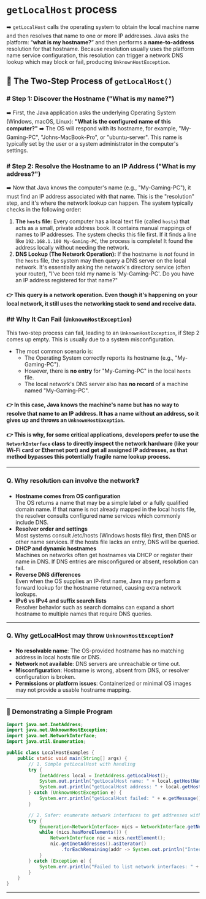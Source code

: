 # `getLocalHost` process
➡️ `getLocalHost` calls the operating system to obtain the local machine name and then resolves that name to one or more IP addresses. Java asks the platform: “**what is my hostname?**” and then performs a **name-to-address** resolution for that hostname. Because resolution usually uses the platform name service configuration, this resolution can trigger a network DNS lookup which may block or fail, producing `UnknownHostException`.

## 🔁 The Two-Step Process of `getLocalHost()`

### \# Step 1: Discover the Hostname ("What is my name?")
➡️ First, the Java application asks the underlying Operating System (Windows, macOS, Linux): **"What is the configured name of this computer?"**
➡️ The OS will respond with its hostname, for example, "My-Gaming-PC", "Johns-MacBook-Pro", or "ubuntu-server". This name is typically set by the user or a system administrator in the computer's settings.

### \# Step 2: Resolve the Hostname to an IP Address ("What is my address?")
➡️ Now that Java knows the computer's name (e.g., "My-Gaming-PC"), it must find an IP address associated with that name. This is the "resolution" step, and it's where the network lookup can happen. The system typically checks in the following order:
1.  **The `hosts` file:** Every computer has a local text file (called `hosts`) that acts as a small, private address book. It contains manual mappings of names to IP addresses. The system checks this file first. If it finds a line like `192.168.1.100 My-Gaming-PC`, the process is complete! It found the address locally without needing the network.
2.  **DNS Lookup (The Network Operation):** If the hostname is *not* found in the `hosts` file, the system may then query a DNS server on the local network. It's essentially asking the network's directory service (often your router), "I've been told my name is 'My-Gaming-PC'. Do you have an IP address registered for that name?"

#### 👉 This query is a **network operation**. Even though it's happening on your local network, it still uses the networking stack to send and receive data.

### ## Why It Can Fail (`UnknownHostException`)

This two-step process can fail, leading to an `UnknownHostException`, if Step 2 comes up empty. This is usually due to a system misconfiguration.
* The most common scenario is:
    * The Operating System correctly reports its hostname (e.g., "My-Gaming-PC").
    * However, there is **no entry** for "My-Gaming-PC" in the local `hosts` file.
    * The local network's DNS server also has **no record** of a machine named "My-Gaming-PC".
#### 👉 In this case, Java knows the machine's name but has no way to resolve that name to an IP address. It has a name without an address, so it gives up and throws an `UnknownHostException`.
#### 👉 This is why, for some critical applications, developers prefer to use the `NetworkInterface` class to directly inspect the network hardware (like your Wi-Fi card or Ethernet port) and get all assigned IP addresses, as that method bypasses this potentially fragile name lookup process.

---

### Q. Why resolution can involve the network❓
- **Hostname comes from OS configuration**  
  The OS returns a name that may be a simple label or a fully qualified domain name. If that name is not already mapped in the local hosts file, the resolver consults configured name services which commonly include DNS.  
- **Resolver order and settings**  
  Most systems consult /etc/hosts (Windows hosts file) first, then DNS or other name services. If the hosts file lacks an entry, DNS will be queried.  
- **DHCP and dynamic hostnames**  
  Machines on networks often get hostnames via DHCP or register their name in DNS. If DNS entries are misconfigured or absent, resolution can fail.  
- **Reverse DNS differences**  
  Even when the OS supplies an IP-first name, Java may perform a forward lookup for the hostname returned, causing extra network lookups.  
- **IPv6 vs IPv4 and suffix search lists**  
  Resolver behavior such as search domains can expand a short hostname to multiple names that require DNS queries.

---

### Q. Why getLocalHost may throw `UnknownHostException❓`
- **No resolvable name**: The OS-provided hostname has no matching address in local hosts file or DNS.  
- **Network not available**: DNS servers are unreachable or time out.  
- **Misconfiguration**: Hostname is wrong, absent from DNS, or resolver configuration is broken.  
- **Permissions or platform issues**: Containerized or minimal OS images may not provide a usable hostname mapping.

---
### 📌 Demonstrating a Simple Program

```java
import java.net.InetAddress;
import java.net.UnknownHostException;
import java.net.NetworkInterface;
import java.util.Enumeration;

public class LocalHostExamples {
    public static void main(String[] args) {
        // 1. Simple getLocalHost with handling
        try {
            InetAddress local = InetAddress.getLocalHost();
            System.out.println("getLocalHost name: " + local.getHostName());
            System.out.println("getLocalHost address: " + local.getHostAddress());
        } catch (UnknownHostException e) {
            System.err.println("getLocalHost failed: " + e.getMessage());
        }

        // 2. Safer: enumerate network interfaces to get addresses without hostname lookup
        try {
            Enumeration<NetworkInterface> nics = NetworkInterface.getNetworkInterfaces();
            while (nics.hasMoreElements()) {
                NetworkInterface nic = nics.nextElement();
                nic.getInetAddresses().asIterator()
                    .forEachRemaining(addr -> System.out.println("Interface: " + nic.getName() + " address: " + addr.getHostAddress()));
            }
        } catch (Exception e) {
            System.err.println("Failed to list network interfaces: " + e.getMessage());
        }
    }
}
```

---